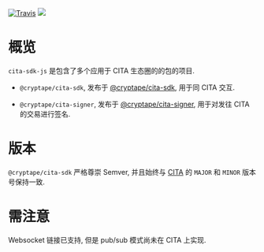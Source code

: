 [![Travis](https://travis-ci.org/cryptape/cita-sdk-js.svg?branch=develop)](https://travis-ci.org/cryptape/cita-sdk-js)
![](https://camo.githubusercontent.com/ecafd86d8356a1adc60fb4fd393bcc7584187f99/68747470733a2f2f696d672e736869656c64732e696f2f62616467652f6d61696e7461696e6564253230776974682d6c65726e612d6363303066662e737667)

# 概览

`cita-sdk-js` 是包含了多个应用于 CITA 生态圈的的包的项目.

- `@cryptape/cita-sdk`, 发布于 [@cryptape/cita-sdk](https://www.npmjs.com/package/@cryptape/cita-sdk), 用于同 CITA 交互.

- `@cryptape/cita-signer`, 发布于 [@cryptape/cita-signer](https://www.npmjs.com/package/@cryptape/cita-signer), 用于对发往 CITA 的交易进行签名.

# 版本

`@cryptape/cita-sdk` 严格尊崇 Semver, 并且始终与 [CITA](https://github.com/cryptape/cita) 的 `MAJOR` 和 `MINOR` 版本号保持一致.

# 需注意

Websocket 链接已支持, 但是 pub/sub 模式尚未在 CITA 上实现.
